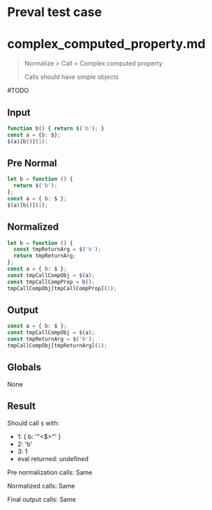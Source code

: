 # Preval test case

# complex_computed_property.md

> Normalize > Call > Complex computed property
>
> Calls should have simple objects

#TODO

## Input

`````js filename=intro
function b() { return $('b'); }
const a = {b: $};
$(a)[b()](1);
`````

## Pre Normal

`````js filename=intro
let b = function () {
  return $('b');
};
const a = { b: $ };
$(a)[b()](1);
`````

## Normalized

`````js filename=intro
let b = function () {
  const tmpReturnArg = $('b');
  return tmpReturnArg;
};
const a = { b: $ };
const tmpCallCompObj = $(a);
const tmpCallCompProp = b();
tmpCallCompObj[tmpCallCompProp](1);
`````

## Output

`````js filename=intro
const a = { b: $ };
const tmpCallCompObj = $(a);
const tmpReturnArg = $('b');
tmpCallCompObj[tmpReturnArg](1);
`````

## Globals

None

## Result

Should call `$` with:
 - 1: { b: '"<$>"' }
 - 2: 'b'
 - 3: 1
 - eval returned: undefined

Pre normalization calls: Same

Normalized calls: Same

Final output calls: Same
